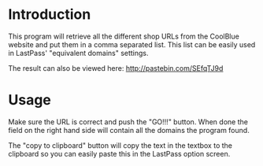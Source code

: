 Introduction
============

This program will retrieve all the different shop URLs from the CoolBlue website and put them in a comma separated list.
This list can be easily used in LastPass' "equivalent domains" settings.

The result can also be viewed here: http://pastebin.com/SEfqTJ9d

Usage
=====

Make sure the URL is correct and push the "GO!!!" button. 
When done the field on the right hand side will contain all the domains the program found.

The "copy to clipboard" button will copy the text in the textbox to the clipboard so you can easily paste this in the LastPass option screen.
